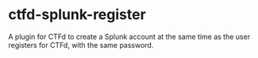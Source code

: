 # ctfd-splunk-register

A plugin for CTFd to create a Splunk account at the same time as the user registers for CTFd, with the same password.
